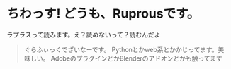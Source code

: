 # ちわっす! どうも、Ruprousです。
ラプラスって読みます。え？読めないって？読むんだよ
>ぐらふぃっくでざいなーです。 
>Pythonとかweb系とかかじってます。美味しい。 
>AdobeのプラグインとかBlenderのアドオンとかも触ってます
